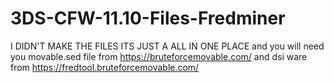 # 3DS-CFW-11.10-Files-Fredminer
I DIDN'T MAKE THE FILES ITS JUST A ALL IN ONE PLACE and you will need you movable.sed file from https://bruteforcemovable.com/ and dsi ware from https://fredtool.bruteforcemovable.com/

